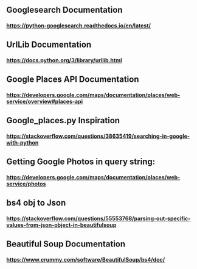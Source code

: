 ## Googlesearch Documentation 
#### https://python-googlesearch.readthedocs.io/en/latest/

## UrlLib Documentation
#### https://docs.python.org/3/library/urllib.html  

## Google Places API Documentation
#### https://developers.google.com/maps/documentation/places/web-service/overview#places-api

## Google_places.py Inspiration
#### https://stackoverflow.com/questions/38635419/searching-in-google-with-python

## Getting Google Photos in query string:
#### https://developers.google.com/maps/documentation/places/web-service/photos

## bs4 obj to Json
#### https://stackoverflow.com/questions/55553768/parsing-out-specific-values-from-json-object-in-beautifulsoup

## Beautiful Soup Documentation 
#### https://www.crummy.com/software/BeautifulSoup/bs4/doc/






